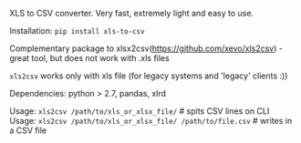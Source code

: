 XLS to CSV converter.
Very fast, extremely light and easy to use.

Installation: `pip install xls-to-csv`

Complementary package to xlsx2csv(https://github.com/xevo/xls2csv) - great tool, but does not work with .xls files

`xls2csv` works only with xls file (for legacy systems and 'legacy' clients :))

Dependencies: python > 2.7, pandas, xlrd

Usage: `xls2csv /path/to/xls_or_xlsx_file/` # spits CSV lines on CLI
Usage: `xls2csv /path/to/xls_or_xlsx_file/ /path/to/file.csv` # writes in a CSV file
